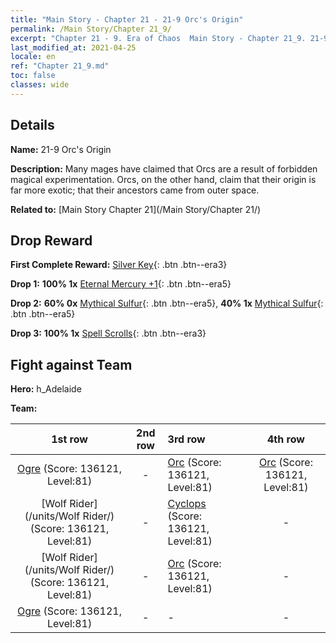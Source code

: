 ```yaml
---
title: "Main Story - Chapter 21 - 21-9 Orc's Origin"
permalink: /Main Story/Chapter 21_9/
excerpt: "Chapter 21 - 9. Era of Chaos  Main Story - Chapter 21_9. 21-9 Orc's Origin"
last_modified_at: 2021-04-25
locale: en
ref: "Chapter 21_9.md"
toc: false
classes: wide
---
```


## Details

 **Name:** 21-9 Orc's Origin

 **Description:** Many mages have claimed that Orcs are a result of forbidden magical experimentation. Orcs, on the other hand, claim that their origin is far more exotic; that their ancestors came from outer space.

 **Related to:** [Main Story Chapter 21](/Main Story/Chapter 21/)

## Drop Reward

 **First Complete Reward:** [Silver Key](/Items/con_693/){: .btn .btn--era3}

 **Drop 1:** **100% 1x** [Eternal Mercury +1](/Items/mat_70/){: .btn .btn--era5}

 **Drop 2:** **60% 0x** [Mythical Sulfur](/Items/mat_64/){: .btn .btn--era5}, **40% 1x** [Mythical Sulfur](/Items/mat_64/){: .btn .btn--era5}

 **Drop 3:** **100% 1x** [Spell Scrolls](/Items/con_694/){: .btn .btn--era3}


## Fight against Team
 **Hero:** h_Adelaide

 **Team:**


  | 1st row | 2nd row | 3rd row | 4th row |
  |:----:|:----:|:----|:----:|
  | [Ogre](/units/Ogre/) (Score: 136121, Level:81)  | - | [Orc](/units/Orc/) (Score: 136121, Level:81)  | [Orc](/units/Orc/) (Score: 136121, Level:81)  |
  | [Wolf Rider](/units/Wolf Rider/) (Score: 136121, Level:81)  | - | [Cyclops](/units/Cyclops/) (Score: 136121, Level:81)  | - |
  | [Wolf Rider](/units/Wolf Rider/) (Score: 136121, Level:81)  | - | [Orc](/units/Orc/) (Score: 136121, Level:81)  | - |
  | [Ogre](/units/Ogre/) (Score: 136121, Level:81)  | - | - | - |


